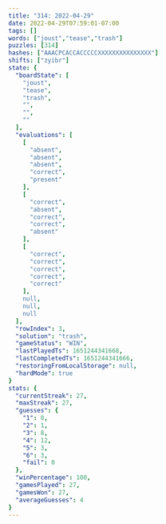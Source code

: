 ```yaml
---
title: "314: 2022-04-29"
date: 2022-04-29T07:59:01-07:00
tags: []
words: ["joust","tease","trash"]
puzzles: [314]
hashes: ["AAACPCACCACCCCCXXXXXXXXXXXXXXX"]
shifts: ["zyibr"]
state: {
  "boardState": [
    "joust",
    "tease",
    "trash",
    "",
    "",
    ""
  ],
  "evaluations": [
    [
      "absent",
      "absent",
      "absent",
      "correct",
      "present"
    ],
    [
      "correct",
      "absent",
      "correct",
      "correct",
      "absent"
    ],
    [
      "correct",
      "correct",
      "correct",
      "correct",
      "correct"
    ],
    null,
    null,
    null
  ],
  "rowIndex": 3,
  "solution": "trash",
  "gameStatus": "WIN",
  "lastPlayedTs": 1651244341668,
  "lastCompletedTs": 1651244341666,
  "restoringFromLocalStorage": null,
  "hardMode": true
}
stats: {
  "currentStreak": 27,
  "maxStreak": 27,
  "guesses": {
    "1": 0,
    "2": 1,
    "3": 8,
    "4": 12,
    "5": 3,
    "6": 3,
    "fail": 0
  },
  "winPercentage": 100,
  "gamesPlayed": 27,
  "gamesWon": 27,
  "averageGuesses": 4
}
---
```


<!-- more -->
